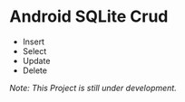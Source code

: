 # Android SQLite Crud
* Insert
* Select
* Update
* Delete


*Note: This Project is still under development.*
